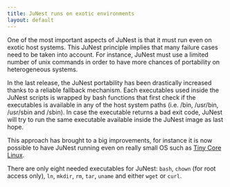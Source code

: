 ```yaml
---
title: JuNest runs on exotic environments
layout: default
---
```


One of the most important aspects of JuNest is that it must run even
on exotic host systems. This JuNest principle implies that many failure cases
need to be taken into account. For instance, JuNest must use a limited number of
unix commands in order to have more chances of portability
on heterogeneous systems.
<!--more-->

In the last release, the JuNest portability has been drastically
increased thanks to a reliable fallback mechanism.
Each executables used inside the JuNest scripts is wrapped
by bash functions that first check if the executables is available
in any of the host system paths (i.e. /bin, /usr/bin, /usr/sbin and /sbin).
In case the executable returns a bad exit code, JuNest will try to run
the same executable available inside the JuNest image as last hope.

This approach has brought to a big improvements, for instance it is now possible
to have JuNest running even on really small OS such as
[Tiny Core Linux](http://distro.ibiblio.org/tinycorelinux/).

There are only eight needed executables for JuNest: `bash`,
`chown` (for root access only), `ln`, `mkdir`, `rm`, `tar`, `uname` and
either `wget` or `curl`.
